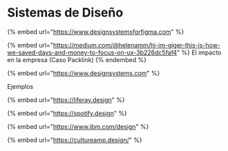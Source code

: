 # Sistemas de Diseño

{% embed url="https://www.designsystemsforfigma.com" %}

{% embed url="https://medium.com/@helenamm/hi-im-giger-this-is-how-we-saved-days-and-money-to-focus-on-ux-3b226dc5faf4" %}
El impacto en la empresa (Caso Packlink)
{% endembed %}

{% embed url="https://www.designsystems.com" %}

Ejemplos

{% embed url="https://liferay.design" %}

{% embed url="https://spotify.design" %}

{% embed url="https://www.ibm.com/design" %}

{% embed url="https://cultureamp.design/" %}

